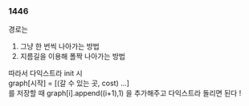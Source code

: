 ### 1446
경로는    
1. 그냥 한 번씩 나아가는 방법   
2. 지름길을 이용해 폴짝 나아가는 방법   

따라서 다익스트라 init 시   
graph[시작] = [(갈 수 있는 곳, cost) ...]   
를 저장할 때 graph[i].append((i+1),1) 을 추가해주고 다익스트라 돌리면 된다 !   
